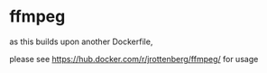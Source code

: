 # ffmpeg

as this builds upon another Dockerfile,

please see https://hub.docker.com/r/jrottenberg/ffmpeg/ for usage

